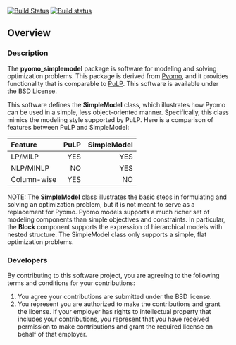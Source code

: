 [![Build Status](https://travis-ci.org/Pyomo/pyomo_simplemodel.svg?branch=master)](https://travis-ci.org/Pyomo/pyomo_simplemodel)
[![Build status](https://ci.appveyor.com/api/projects/status/a3o40900jlx6x6jx?svg=true)](https://ci.appveyor.com/project/WilliamHart/pyomo-simplemodel)

## Overview

### Description 
The **pyomo_simplemodel** package is software for modeling
and solving optimization problems.  This package is derived from
[Pyomo](http://www.pyomo.org), and it provides functionality that
is comparable to [PuLP](https://github.com/coin-or/pulp).  This
software is available under the BSD License.

This software defines the **SimpleModel** class, which illustrates
how Pyomo can be used in a simple, less object-oriented manner.
Specifically, this class mimics the modeling style supported by
PuLP. Here is a comparison of features between PuLP and SimpleModel:

| Feature | PuLP | SimpleModel |
|:---------|------:|-------------:|
|LP/MILP  | YES  | YES         |
| NLP/MINLP | NO | YES |
|Column-wise | YES | NO |

NOTE:  The **SimpleModel** class illustrates the basic steps in
formulating and solving an optimization problem, but it is not meant
to serve as a replacement for Pyomo.  Pyomo models supports a much
richer set of modeling components than simple objectives and
constraints.  In particular, the **Block** component supports the
expression of hierarchical models with nested structure.  The
SimpleModel class only supports a simple, flat optimization problems.

### Developers

By contributing to this software project, you are agreeing to the
following terms and conditions for your contributions:

1. You agree your contributions are submitted under the BSD license. 
2. You represent you are authorized to make the contributions and grant the license. If your employer has rights to intellectual property that includes your contributions, you represent that you have received permission to make contributions and grant the required license on behalf of that employer. 
